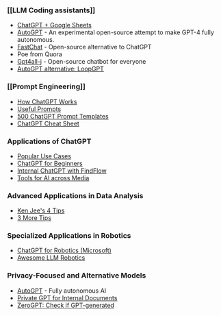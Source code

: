 
### [[LLM Coding assistants]]
- [ChatGPT + Google Sheets](https://www.linkedin.com/posts/alexxubyte_systemdesign-coding-interviewtips-activity-7039997195453898752-4z_2?utm_source=share&utm_medium=member_desktop)
- [AutoGPT](https://github.com/Torantulino/Auto-GPT) - An experimental open-source attempt to make GPT-4 fully autonomous.
- [FastChat](https://github.com/lm-sys/FastChat) - Open-source alternative to ChatGPT
- Poe from Quora
- [Gpt4all-j](https://github.com/nomic-ai/gpt4all) - Open-source chatbot for everyone
- [AutoGPT alternative: LoopGPT](https://github.com/farizrahman4u/loopgpt)

### [[Prompt Engineering]]
- [How ChatGPT Works](https://www.linkedin.com/posts/hilarymason_chatgpt-ai-llm-activity-7037082578603909121-akFQ?utm_source=share&utm_medium=member_desktop)
- [Useful Prompts](https://www.linkedin.com/posts/aaditsh_the-most-useful-chatgpt-prompts-save-these-activity-7040346360360898560-WqYR?utm_source=share&utm_medium=member_desktop)
- [500 ChatGPT Prompt Templates](https://ignacio-velasquez.notion.site/ignacio-velasquez/500-ChatGPT-Prompt-Templates-d9541e901b2b4e8f800e819bdc0256da)
- [ChatGPT Cheat Sheet](https://www.linkedin.com/posts/zainkahn_the-only-chatgpt-guide-youll-ever-need-activity-7075084649441501184-5z90)

### Applications of ChatGPT
- [Popular Use Cases](https://www.linkedin.com/posts/a-banks_a-crash-course-on-chatgpt-for-beginners-ugcPost-7018213154283216896-sa-G?utm_source=share&utm_medium=member_desktop)
- [ChatGPT for Beginners](https://www.linkedin.com/posts/a-banks_a-crash-course-on-chatgpt-for-beginners-ugcPost-7018213154283216896-sa-G?utm_source=share&utm_medium=member_desktop)
- [Internal ChatGPT with FindFlow](https://www.linkedin.com/posts/xyzarivera_%E3%82%A8%E3%83%B3%E3%82%BF%E3%83%BC%E3%83%97%E3%83%A9%E3%82%A4%E3%82%BA%E5%90%91%E3%81%91ai%E3%83%97%E3%83%A9%E3%83%83%E3%83%88%E3%83%95%E3%82%A9%E3%83%BC%E3%83%A0%E3%82%92%E9%96%8B%E7%99%BA-activity-7051811849956163585-oii6?utm_source=share&utm_medium=member_desktop)
- [Tools for AI across Media](https://www.linkedin.com/posts/zainkahn_ai-wont-replace-you-a-person-using-ai-activity-7049730529784385536-G9ng?utm_source=share&utm_medium=member_desktop)

### Advanced Applications in Data Analysis
- [Ken Jee's 4 Tips](https://www.linkedin.com/feed/update/urn:li:activity:7028529627186819072/?updateEntityUrn=urn%3Ali%3Afs_updateV2%3A%28urn%3Ali%3Aactivity%3A7028529627186819072%2CFEED_DETAIL%2CEMPTY%2CDEFAULT%2Cfalse%29)
- [3 More Tips](https://www.linkedin.com/feed/update/urn:li:activity:7029155602421485568/?updateEntityUrn=urn%3Ali%3Afs_updateV2%3A%28urn%3Ali%3Aactivity%3A7029155602421485568%2CFEED_DETAIL%2CEMPTY%2CDEFAULT%2Cfalse%29)

### Specialized Applications in Robotics
- [ChatGPT for Robotics (Microsoft)](https://www.microsoft.com/en-us/research/uploads/prod/2023/02/ChatGPT___Robotics.pdf)
- [Awesome LLM Robotics](https://github.com/GT-RIPL/Awesome-LLM-Robotics)

### Privacy-Focused and Alternative Models
- [AutoGPT](https://github.com/Significant-Gravitas/Auto-GPT) - Fully autonomous AI
- [Private GPT for Internal Documents](https://www.linkedin.com/posts/pkghosh_github-imartinezprivategpt-interact-privately-activity-7063225855006699521-wftV?utm_source=share&utm_medium=member_desktop)
- [ZeroGPT: Check if GPT-generated](https://www.zerogpt.com/)
